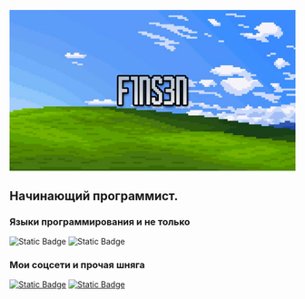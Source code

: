 [![Header](https://github.com/F1NS3N/F1NS3N/blob/main/assets/Github.png)](https://www.youtube.com/@f1ns3n)

## Начинающий программист.
### Языки программирования и не только
![Static Badge](https://img.shields.io/badge/-C#-1a2c13?style=for-the-badge&logo=C#)
![Static Badge](https://img.shields.io/badge/-Unity-1a2c13?style=for-the-badge&logo=Unity)

### Мои соцсети и прочая шняга
[![Static Badge](https://img.shields.io/badge/-youtube-1a2c13?style=for-the-badge&logo=Youtube&logoColor=dc0000)](https://www.youtube.com/@f1ns3n)
[![Static Badge](https://img.shields.io/badge/-discord-1a2c13?style=for-the-badge&logo=discord)](https://discordapp.com/users/763802019030499359/)
